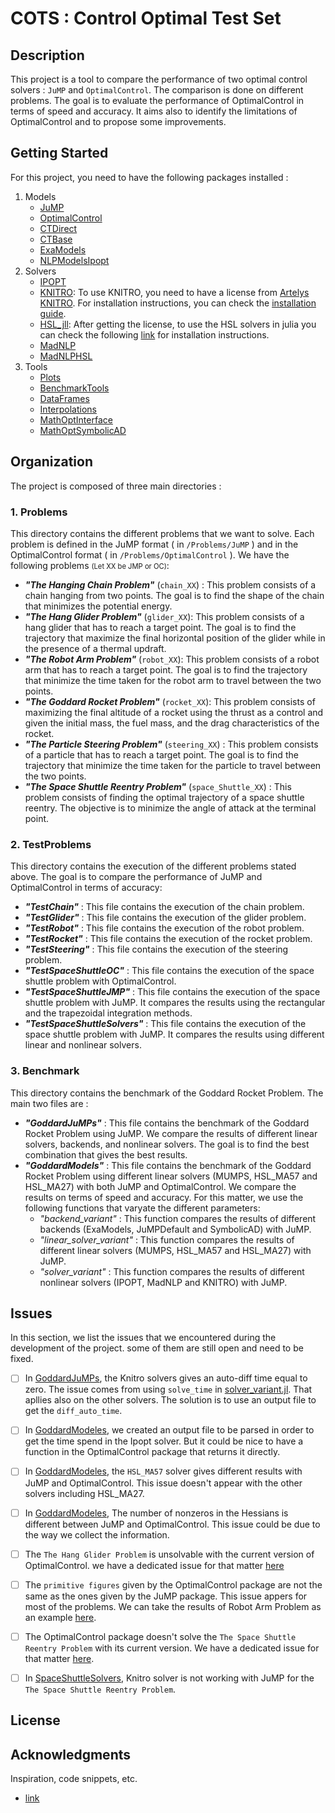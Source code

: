 # COTS : Control Optimal Test Set

## Description

This project is a tool to compare the performance of two optimal control solvers : `JuMP` and `OptimalControl`. The comparison is done on different problems. The goal is to evaluate the performance of OptimalControl in terms of speed and accuracy. It aims also to identify the limitations of OptimalControl and to propose some improvements.

## Getting Started

For this project, you need to have the following packages installed :
1. Models
    - [JuMP](https://jump.dev/JuMP.jl/stable/) 
    - [OptimalControl](https://control-toolbox.org/OptimalControl.jl/stable/)
    - [CTDirect](https://control-toolbox.org/docs/ctdirect/stable/)
    - [CTBase](https://control-toolbox.org/docs/ctbase/stable/)
    - [ExaModels](https://exanauts.github.io/ExaModels.jl/stable/)
    - [NLPModelsIpopt](https://jso.dev/NLPModelsIpopt.jl/stable/)
2. Solvers
    - [IPOPT](https://github.com/jump-dev/Ipopt.jl)
    - [KNITRO](https://www.artelys.com/app/docs/knitro/1_introduction.html): To use KNITRO, you need to have a license from [Artelys KNITRO](https://www.artelys.com/products/knitro/). For installation instructions, you can check the [installation guide](https://www.artelys.com/app/docs/knitro/1_introduction/installation.html).
    - [HSL_jll](https://licences.stfc.ac.uk/product/libhsl): After getting the license, to use the HSL solvers in julia you can check the following [link](https://discourse.julialang.org/t/how-to-get-hsl-up-and-running-with-ipopt/114138/3) for installation instructions.
    - [MadNLP](https://madnlp.github.io/MadNLP.jl/stable/)
    - [MadNLPHSL](https://github.com/MadNLP/MadNLP.jl/tree/master/lib/MadNLPHSL)
3. Tools
    - [Plots](http://docs.juliaplots.org/latest/)
    - [BenchmarkTools](https://github.com/JuliaCI/BenchmarkTools.jl)
    - [DataFrames](https://dataframes.juliadata.org/stable/)
    - [Interpolations](http://juliamath.github.io/Interpolations.jl/latest/)
    - [MathOptInterface](https://jump.dev/MathOptInterface.jl/stable/)
    - [MathOptSymbolicAD](https://juliapackages.com/p/mathoptsymbolicad)

## Organization

The project is composed of three main directories : 

### 1. Problems
This directory contains the different problems that we want to solve. Each problem is defined in the JuMP format ( in `/Problems/JuMP` ) and in the OptimalControl format ( in `/Problems/OptimalControl` ).
We have the following problems <span  style="font-size:0.8em;">(Let XX be JMP or OC)</span>:
- ***"The Hanging Chain Problem"*** (`chain_XX`) : This problem consists of a chain hanging from two points. The goal is to find the shape of the chain that minimizes the potential energy.
- ***"The Hang Glider Problem"*** (`glider_XX`): This problem consists of a hang glider that has to reach a target point. The goal is to find the trajectory that maximize the final horizontal position of the glider while in the presence of a thermal updraft.
- ***"The Robot Arm Problem"*** (`robot_XX`): This problem consists of a robot arm that has to reach a target point. The goal is to find the trajectory that minimize the time taken for the robot arm to travel between the two points.
- ***"The Goddard Rocket Problem"*** (`rocket_XX`): This problem consists of maximizing the final altitude of a rocket using the thrust as a control and given the initial mass, the fuel mass, and the drag characteristics of the rocket.      
- ***"The Particle Steering Problem"*** (`steering_XX`) : This problem consists of a particle that has to reach a target point. The goal is to find the trajectory that minimize the time taken for the particle to travel between the two points.
- ***"The Space Shuttle Reentry Problem"*** (`space_Shuttle_XX`) : This problem consists of finding the optimal trajectory of a space shuttle reentry. The objective is to minimize the angle of attack at the terminal point.

### 2. TestProblems

This directory contains the execution of the different problems stated above. The goal is to compare the performance of JuMP and OptimalControl in terms of accuracy:
- ***"TestChain"*** : This file contains the execution of the chain problem.
- ***"TestGlider"*** : This file contains the execution of the glider problem.
- ***"TestRobot"*** : This file contains the execution of the robot problem.
- ***"TestRocket"*** : This file contains the execution of the rocket problem.
- ***"TestSteering"*** : This file contains the execution of the steering problem.
- ***"TestSpaceShuttleOC"*** : This file contains the execution of the space shuttle problem with OptimalControl.
- ***"TestSpaceShuttleJMP"*** : This file contains the execution of the space shuttle problem with JuMP. It compares the results using the rectangular and the trapezoidal integration methods.
- ***"TestSpaceShuttleSolvers"*** : This file contains the execution of the space shuttle problem with JuMP. It compares the results using different linear and nonlinear solvers.

### 3. Benchmark
This directory contains the benchmark of the Goddard Rocket Problem. 
The main two files are :
- ***"GoddardJuMPs"*** : This file contains the benchmark of the Goddard Rocket Problem using JuMP. We compare the results of different linear solvers, backends, and nonlinear solvers. The goal is to find the best combination that gives the best results.
- ***"GoddardModels"*** : This file contains the benchmark of the Goddard Rocket Problem using different linear solvers (MUMPS, HSL_MA57 and HSL_MA27) with both JuMP and OptimalControl. We compare the results on terms of speed and accuracy.
For this matter, we use the following functions that varyate the different parameters:
    - *"backend_variant"* : This function compares the results of different backends (ExaModels, JuMPDefault and SymbolicAD) with JuMP.
    - *"linear_solver_variant"* : This function compares the results of different linear solvers (MUMPS, HSL_MA57 and HSL_MA27) with JuMP.
    - *"solver_variant"* : This function compares the results of different nonlinear solvers (IPOPT, MadNLP and KNITRO) with JuMP.

## Issues

In this section, we list the issues that we encountered during the development of the project. some of them are still open and need to be fixed.

- [ ] In [GoddardJuMPs](https://github.com/0Yassine0/COTS.jl/blob/a1b97478dfa4dcd7f9ed96fe8330ddbe5e274114/Benchmark/GoddardJuMPs.ipynb#L254), the Knitro solvers gives an auto-diff time equal to zero. The issue comes from using `solve_time` in [solver_variant.jl](https://github.com/0Yassine0/COTS.jl/blob/a1b97478dfa4dcd7f9ed96fe8330ddbe5e274114/Benchmark/solver_variant.jl#L39). That apllies also on the other solvers. The solution is to use an output file to get the `diff_auto_time`.
- [ ] In [GoddardModeles](https://github.com/0Yassine0/COTS.jl/blob/a1b97478dfa4dcd7f9ed96fe8330ddbe5e274114/Benchmark/GoddardModeles.ipynb#L316), we created an output file to be parsed in order to get the time spend in the Ipopt solver. But it could be nice to have a function in the OptimalControl package that returns it directly.
- [ ] In [GoddardModeles](https://github.com/0Yassine0/COTS.jl/blob/a1b97478dfa4dcd7f9ed96fe8330ddbe5e274114/Benchmark/GoddardModeles.ipynb#L923), the `HSL_MA57` solver gives different results with JuMP and OptimalControl. This issue doesn't appear with the other solvers including HSL_MA27. 
- [ ] In [GoddardModeles](https://github.com/0Yassine0/COTS.jl/blob/a1b97478dfa4dcd7f9ed96fe8330ddbe5e274114/Benchmark/GoddardModeles.ipynb#L923), The number of nonzeros in the Hessians is different between JuMP and OptimalControl. This issue could be due to the way we collect the information.
- [ ] The `The Hang Glider Problem` is unsolvable with the current version of OptimalControl. we have a dedicated issue for that matter [here](https://github.com/0Yassine0/COTS.jl/issues/9)
- [ ] The `primitive figures` given by the OptimalControl package are not the same as the ones given by the JuMP package. This issue appers for most of the problems. We can take the results of Robot Arm Problem as an example [here](https://github.com/0Yassine0/COTS.jl/blob/a1b97478dfa4dcd7f9ed96fe8330ddbe5e274114/TestProblems/testRobot.ipynb).
- [ ] The OptimalControl package doesn't solve the `The Space Shuttle Reentry Problem` with its current version. We have a dedicated issue for that matter [here](https://github.com/0Yassine0/COTS.jl/issues/8).
- [ ] In [SpaceShuttleSolvers](https://github.com/0Yassine0/COTS.jl/blob/a1b97478dfa4dcd7f9ed96fe8330ddbe5e274114/TestProblems/SpaceShuttleSolvers.ipynb#L251), Knitro solver is not working with JuMP for the `The Space Shuttle Reentry Problem`.


## License

## Acknowledgments

Inspiration, code snippets, etc.
* [link](link)